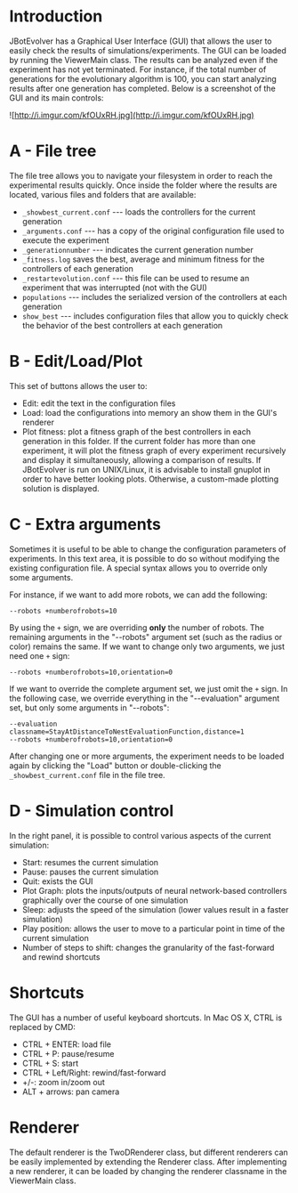 # Introduction #

JBotEvolver has a Graphical User Interface (GUI) that allows the user to easily check the results of simulations/experiments. The GUI can be loaded by running the ViewerMain class. The results can be analyzed even if the experiment has not yet terminated. For instance, if the total number of generations for the evolutionary algorithm is 100, you can start analyzing results after one generation has completed. Below is a screenshot of the GUI and its main controls:

![http://i.imgur.com/kfOUxRH.jpg](http://i.imgur.com/kfOUxRH.jpg)


# A - File tree #

The file tree allows you to navigate your filesystem in order to reach the experimental results quickly. Once inside the folder where the results are located, various files and folders that are available:

  * `_showbest_current.conf` --- loads the controllers for the current generation
  * `_arguments.conf` --- has a copy of the original configuration file used to execute the experiment
  * `_generationnumber` --- indicates the current generation number
  * `_fitness.log` saves the best, average and minimum fitness for the controllers of each generation
  * `_restartevolution.conf` --- this file can be used to resume an experiment that was interrupted (not with the GUI)
  * `populations` --- includes the serialized version of the controllers at each generation
  * `show_best` --- includes configuration files that allow you to quickly check the behavior of the best controllers at each generation

# B - Edit/Load/Plot #

This set of buttons allows the user to:
  * Edit: edit the text in the configuration files
  * Load: load the configurations into memory an show them in the GUI's renderer
  * Plot fitness: plot a fitness graph of the best controllers in each generation in this folder. If the current folder has more than one experiment, it will plot the fitness graph of every experiment recursively and display it simultaneously, allowing a comparison of results. If JBotEvolver is run on UNIX/Linux, it is advisable to install gnuplot in order to have better looking plots. Otherwise, a custom-made plotting solution is displayed.

# C - Extra arguments #

Sometimes it is useful to be able to change the configuration parameters of experiments. In this text area, it is possible to do so without modifying the existing configuration file. A special syntax allows you to override only some arguments.

For instance, if we want to add more robots, we can add the following:

```
--robots +numberofrobots=10
```

By using the `+` sign, we are overriding **only** the number of robots. The remaining arguments in the "--robots" argument set (such as the radius or color) remains the same. If we want to change only two arguments, we just need one `+` sign:

```
--robots +numberofrobots=10,orientation=0
```

If we want to override the complete argument set, we just omit the `+` sign. In the following case, we override everything in the "--evaluation" argument set, but only some arguments in "--robots":

```
--evaluation classname=StayAtDistanceToNestEvaluationFunction,distance=1
--robots +numberofrobots=10,orientation=0
```

After changing one or more arguments, the experiment needs to be loaded again by clicking the "Load" button or double-clicking the `_showbest_current.conf` file in the file tree.

# D - Simulation control #

In the right panel, it is possible to control various aspects of the current simulation:

  * Start: resumes the current simulation
  * Pause: pauses the current simulation
  * Quit: exists the GUI
  * Plot Graph: plots the inputs/outputs of neural network-based controllers graphically over the course of one simulation
  * Sleep: adjusts the speed of the simulation (lower values result in a faster simulation)
  * Play position: allows the user to move to a particular point in time of the current simulation
  * Number of steps to shift: changes the granularity of the fast-forward and rewind shortcuts

# Shortcuts #

The GUI has a number of useful keyboard shortcuts. In Mac OS X, CTRL is replaced by CMD:

  * CTRL + ENTER: load file
  * CTRL + P: pause/resume
  * CTRL + S: start
  * CTRL + Left/Right: rewind/fast-forward
  * +/-: zoom in/zoom out
  * ALT + arrows: pan camera

# Renderer #

The default renderer is the TwoDRenderer class, but different renderers can be easily implemented by extending the Renderer class. After implementing a new renderer, it can be loaded by changing the renderer classname in the ViewerMain class.